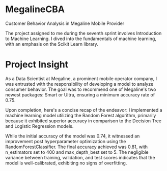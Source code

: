 # MegalineCBA

Customer Behavior Analysis in Megaline Mobile Provider

The project assigned to me during the seventh sprint involves Introduction to Machine Learning. I dived into the fundamentals of machine learning, with an emphasis on the Scikit Learn library.

# **Project Insight**

As a Data Scientist at Megaline, a prominent mobile operator company, I was entrusted with the responsibility of developing a model to analyze consumer behavior. The goal was to recommend one of Megaline's two newest packages: Smart or Ultra, ensuring a minimum accuracy rate of 0.75.

Upon completion, here's a concise recap of the endeavor: I implemented a machine learning model utilizing the Random Forest algorithm, primarily because it exhibited superior accuracy in comparison to the Decision Tree and Logistic Regression models.

While the initial accuracy of the model was 0.74, it witnessed an improvement post hyperparameter optimization using the RandomForestClassifier. The final accuracy achieved was 0.81, with n_estimators set to 400 and max_depth_best set to 5. The negligible variance between training, validation, and test scores indicates that the model is well-calibrated, exhibiting no signs of overfitting.

